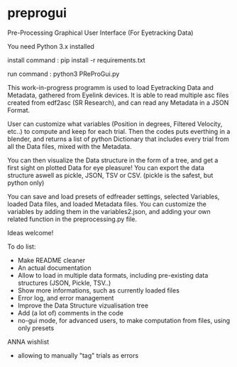 # preprogui
Pre-Processing Graphical User Interface (For Eyetracking Data)

You need Python 3.x installed

install command :
pip install -r requirements.txt

run command :
python3 PReProGui.py

This work-in-progress programm is used to load Eyetracking Data and Metadata, gathered from Eyelink devices.
It is able to read multiple asc files created from edf2asc (SR Research), and can read any Metadata in a JSON Format.

User can customize what variables (Position in degrees, Filtered Velocity, etc..) to compute and keep for each trial.
Then the codes puts everthing in a blender, and returns a list of python Dictionary that includes every trial from all the Data files, mixed with the Metadata.

You can then visualize the Data structure in the form of a tree, and get a first sight on plotted Data for eye pleasure!
You can export the data structure aswell as pickle, JSON, TSV or CSV. (pickle is the safest, but python only)

You can save and load presets of edfreader settings, selected Variables, loaded Data files, and loaded Metadata files.
You can customize the variables by adding them in the variables2.json, and adding your own related function in the preprocessing.py file.

Ideas welcome!

To do list:
- Make README cleaner
- An actual documentation
- Allow to load in multiple data formats, including pre-existing data structures (JSON, Pickle, TSV..)
- Show more informations, such as currently loaded files
- Error log, and error management
- Improve the Data Structure vizualisation tree
- Add (a lot of) comments in the code
- no-gui mode, for advanced users, to make computation from files, using only presets

ANNA wishlist
- allowing to manually "tag" trials as errors
